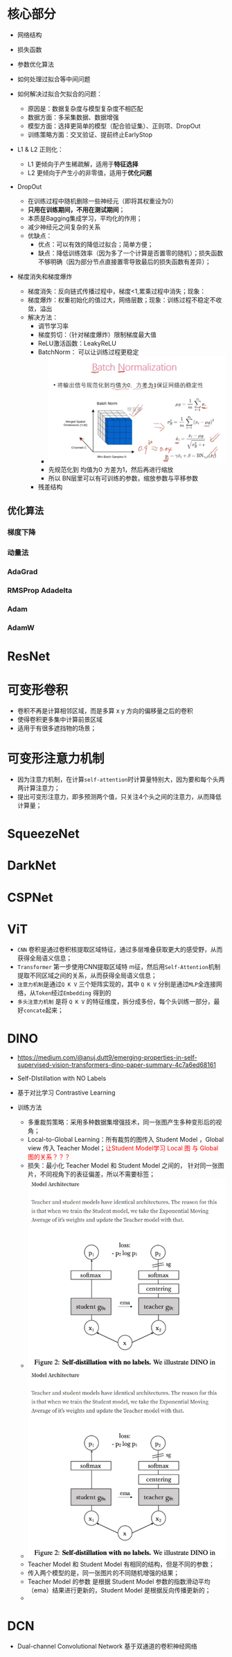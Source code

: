 # 核心部分

- 网络结构
- 损失函数
- 参数优化算法
- 如何处理过拟合等中间问题

- 如何解决过拟合欠拟合的问题：
  - 原因是：数据复杂度与模型复杂度不相匹配
  - 数据方面：多采集数据、数据增强
  - 模型方面：选择更简单的模型（配合验证集）、正则项、DropOut
  - 训练策略方面：交叉验证、提前终止EarlyStop

- L1 & L2 正则化：
  - L1 更倾向于产生稀疏解，适用于**特征选择**
  - L2 更倾向于产生小的非零值，适用于**优化问题**

- DropOut
  - 在训练过程中随机删除一些神经元（即将其权重设为0）
  - **只用在训练期间，不用在测试期间**；
  - 本质是Bagging集成学习，平均化的作用；
  - 减少神经元之间复杂的关系
  - 优缺点：
    - 优点：可以有效的降低过拟合；简单方便；
    - 缺点：降低训练效率（因为多了一个计算是否置零的随机）；损失函数不够明确（因为部分节点直接置零导致最后的损失函数有差异）；

- 梯度消失和梯度爆炸
  - 梯度消失：反向链式传播过程中，梯度<1,累乘过程中消失；现象：
  - 梯度爆炸：权重初始化的值过大，网络层数；现象：训练过程不稳定不收敛，溢出
  - 解决方法：
    - 调节学习率
    - 梯度剪切：（针对梯度爆炸）限制梯度最大值
    - ReLU激活函数：LeakyReLU
    - BatchNorm： 可以让训练过程更稳定
      - ![BatchNorm](../image_resources/BatchNorm.png)
      - 先规范化到 均值为0 方差为1，然后再进行缩放
      - 所以 BN层里可以有可训练的参数，缩放参数与平移参数
    - 残差结构

## 优化算法

### 梯度下降
### 动量法
### AdaGrad
### RMSProp Adadelta
### Adam
### AdamW

# ResNet

# 可变形卷积

- 卷积不再是计算相邻区域，而是多算 x y 方向的偏移量之后的卷积
- 使得卷积更多集中计算前景区域
- 适用于有很多遮挡物的场景；

# 可变形注意力机制

- 因为注意力机制，在计算`self-attention`时计算量特别大，因为要和每个头两两计算注意力；
- 提出可变形注意力，即多预测两个值，只关注4个头之间的注意力，从而降低计算量；

# SqueezeNet

# DarkNet

# CSPNet

# ViT

- `CNN` 卷积是通过卷积核提取区域特征，通过多层堆叠获取更大的感受野，从而获得全局语义信息；
- `Transformer` 第一步使用CNN提取区域特 m征，然后用`Self-Attention`机制提取不同区域之间的关系，从而获得全局语义信息；
- `注意力机制`是通过`Q K V` 三个矩阵实现的，其中 `Q K V` 分别是通过`MLP`全连接网络，从`Token`经过`Embedding` 得到的
- `多头注意力机制` 是将 `Q K V` 的特征维度，拆分成多份，每个头训练一部分，最好`concate`起来；

# DINO

- https://medium.com/@anuj.dutt9/emerging-properties-in-self-supervised-vision-transformers-dino-paper-summary-4c7a6ed68161

- Self-DIstillation with NO Labels
- 基于对比学习  Contrastive Learning

- 训练方法
  - 多重裁剪策略：采用多种数据集增强技术，同一张图产生多种变形后的视角；
  - Local-to-Global Learning：所有裁剪的图传入 Student Model ，Global view 传入 Teacher Model；<font color=red>让Student Model学习 Local 图 与 Global 图的关系？？？</font>
  - 损失：最小化 Teacher Model 和 Student Model 之间的， 针对同一张图片，不同视角下的表征偏差，所以不需要标签；
  - ![image-20240617103652196](..\image_resources\image-20240617103652196.png)
  - <img src="..\image_resources\image-20240617103652196.png" style="zoom:80%;">
  - Teacher Model 和 Student Model 有相同的结构，但是不同的参数；
  - 传入两个模型的是，同一张图片的不同随机增强的结果；
  - Teacher Model 的参数 是根据 Student Model 参数的指数滑动平均（ema）结果进行更新的，Student Model 是根据反向传播更新的；
  - 

# DCN

- Dual-channel Convolutional Network  基于双通道的卷积神经网络